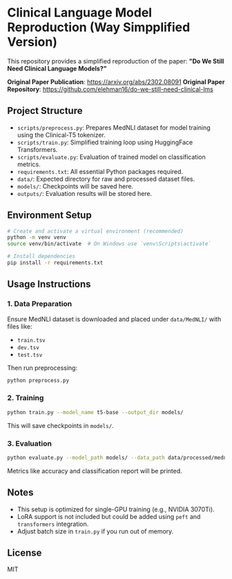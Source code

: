 
# Clinical Language Model Reproduction (Way Simpplified Version)

This repository provides a simplified reproduction of the paper: **"Do We Still Need Clinical Language Models?"**

**Original Paper Publication**: https://arxiv.org/abs/2302.08091
**Original Paper Repository**: https://github.com/elehman16/do-we-still-need-clinical-lms

## Project Structure

- `scripts/preprocess.py`: Prepares MedNLI dataset for model training using the Clinical-T5 tokenizer.
- `scripts/train.py`: Simplified training loop using HuggingFace Transformers.
- `scripts/evaluate.py`: Evaluation of trained model on classification metrics.
- `requirements.txt`: All essential Python packages required.
- `data/`: Expected directory for raw and processed dataset files.
- `models/`: Checkpoints will be saved here.
- `outputs/`: Evaluation results will be stored here.

## Environment Setup

```bash
# Create and activate a virtual environment (recommended)
python -m venv venv
source venv/bin/activate  # On Windows use `venv\Scripts\activate`

# Install dependencies
pip install -r requirements.txt
```

## Usage Instructions

### 1. Data Preparation

Ensure MedNLI dataset is downloaded and placed under `data/MedNLI/` with files like:
- `train.tsv`
- `dev.tsv`
- `test.tsv`

Then run preprocessing:

```bash
python preprocess.py
```

### 2. Training

```bash
python train.py --model_name t5-base --output_dir models/
```

This will save checkpoints in `models/`.

### 3. Evaluation

```bash
python evaluate.py --model_path models/ --data_path data/processed/mednli_dev.json
```

Metrics like accuracy and classification report will be printed.

## Notes

- This setup is optimized for single-GPU training (e.g., NVIDIA 3070Ti).
- LoRA support is not included but could be added using `peft` and `transformers` integration.
- Adjust batch size in `train.py` if you run out of memory.

## License

MIT
